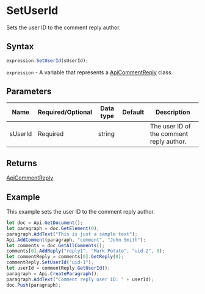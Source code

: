 # SetUserId

Sets the user ID to the comment reply author.

## Syntax

```javascript
expression.SetUserId(sUserId);
```

`expression` - A variable that represents a [ApiCommentReply](../ApiCommentReply.md) class.

## Parameters

| **Name** | **Required/Optional** | **Data type** | **Default** | **Description** |
| ------------- | ------------- | ------------- | ------------- | ------------- |
| sUserId | Required | string |  | The user ID of the comment reply author. |

## Returns

[ApiCommentReply](../../ApiCommentReply/ApiCommentReply.md)

## Example

This example sets the user ID to the comment reply author.

```javascript editor-
let doc = Api.GetDocument();
let paragraph = doc.GetElement(0);
paragraph.AddText("This is just a sample text");
Api.AddComment(paragraph, "comment", "John Smith");
let comments = doc.GetAllComments();
comments[0].AddReply("reply1", "Mark Potato", "uid-2", 0);
let commentReply = comments[0].GetReply(0);
commentReply.SetUserId("uid-1");
let userId = commentReply.GetUserId();
paragraph = Api.CreateParagraph();
paragraph.AddText("Comment reply user ID: " + userId);
doc.Push(paragraph);
```
